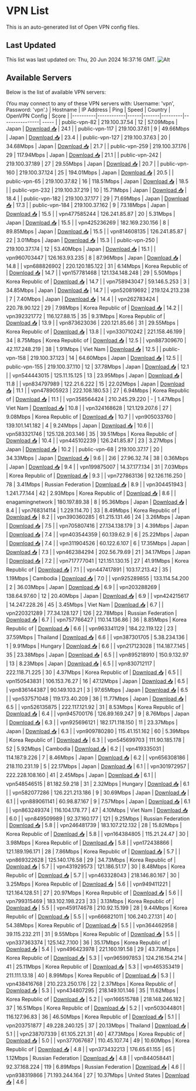 # VPN List

This is an auto-generated list of Open VPN config files.

## Last Updated

This list was last updated on: Thu, 20 Jun 2024 16:37:16 GMT.
![Alt](https://repobeats.axiom.co/api/embed/186b98318ef1479477931607c1ad7d823f12451f.svg "Repobeats analytics image")

## Available Servers

Below is the list of available VPN servers:

(You may connect to any of these VPN servers with: Username: 'vpn', Password: 'vpn'.)
| Hostname | IP Address | Ping | Speed | Country | OpenVPN Config | Score |
|----------|------------|------|-------|---------|----------------| ----- |
| public-vpn-82 | 219.100.37.54 | 12 | 57.09Mbps | Japan | [Download 📥](./configs/server_0_JP.ovpn) | 24.1 |
| public-vpn-117 | 219.100.37.61 | 9 | 49.66Mbps | Japan | [Download 📥](./configs/server_1_JP.ovpn) | 23.4 |
| public-vpn-127 | 219.100.37.63 | 20 | 34.68Mbps | Japan | [Download 📥](./configs/server_2_JP.ovpn) | 21.7 |
| public-vpn-259 | 219.100.37.176 | 29 | 117.94Mbps | Japan | [Download 📥](./configs/server_3_JP.ovpn) | 21.1 |
| public-vpn-242 | 219.100.37.189 | 27 | 29.55Mbps | Japan | [Download 📥](./configs/server_4_JP.ovpn) | 20.7 |
| public-vpn-160 | 219.100.37.124 | 25 | 194.01Mbps | Japan | [Download 📥](./configs/server_5_JP.ovpn) | 20.5 |
| public-vpn-65 | 219.100.37.82 | 16 | 118.51Mbps | Japan | [Download 📥](./configs/server_6_JP.ovpn) | 18.5 |
| public-vpn-232 | 219.100.37.219 | 10 | 15.71Mbps | Japan | [Download 📥](./configs/server_7_JP.ovpn) | 18.4 |
| public-vpn-182 | 219.100.37.177 | 29 | 71.69Mbps | Japan | [Download 📥](./configs/server_8_JP.ovpn) | 17.3 |
| public-vpn-184 | 219.100.37.162 | 9 | 73.18Mbps | Japan | [Download 📥](./configs/server_9_JP.ovpn) | 15.5 |
| vpn477585244 | 126.241.85.87 | 20 | 5.31Mbps | Japan | [Download 📥](./configs/server_10_JP.ovpn) | 15.5 |
| vpn425236269 | 182.169.230.156 | 8 | 89.85Mbps | Japan | [Download 📥](./configs/server_11_JP.ovpn) | 15.5 |
| vpn814608135 | 126.241.85.87 | 22 | 3.01Mbps | Japan | [Download 📥](./configs/server_12_JP.ovpn) | 15.3 |
| public-vpn-250 | 219.100.37.174 | 12 | 53.40Mbps | Japan | [Download 📥](./configs/server_13_JP.ovpn) | 15.1 |
| vpn960703447 | 126.163.93.235 | 8 | 87.96Mbps | Japan | [Download 📥](./configs/server_14_JP.ovpn) | 14.8 |
| vpn688826902 | 220.120.185.122 | 31 | 6.14Mbps | Korea Republic of | [Download 📥](./configs/server_15_KR.ovpn) | 14.7 |
| vpn157781468 | 121.134.148.248 | 29 | 5.50Mbps | Korea Republic of | [Download 📥](./configs/server_16_KR.ovpn) | 14.7 |
| vpn758943047 | 59.146.5.253 | 3 | 34.85Mbps | Japan | [Download 📥](./configs/server_17_JP.ovpn) | 14.7 |
| vpn520819692 | 219.124.213.238 | 7 | 7.40Mbps | Japan | [Download 📥](./configs/server_18_JP.ovpn) | 14.4 |
| vpn262783424 | 220.78.90.122 | 29 | 7.98Mbps | Korea Republic of | [Download 📥](./configs/server_19_KR.ovpn) | 14.2 |
| vpn392321772 | 116.127.88.15 | 35 | 9.31Mbps | Korea Republic of | [Download 📥](./configs/server_20_KR.ovpn) | 13.9 |
| vpn873623036 | 220.121.85.66 | 31 | 29.55Mbps | Korea Republic of | [Download 📥](./configs/server_21_KR.ovpn) | 13.8 |
| vpn330710242 | 221.158.46.199 | 34 | 8.75Mbps | Korea Republic of | [Download 📥](./configs/server_22_KR.ovpn) | 12.5 |
| vpn887309670 | 42.117.248.219 | 38 | 1.91Mbps | Viet Nam | [Download 📥](./configs/server_23_VN.ovpn) | 12.5 |
| public-vpn-158 | 219.100.37.123 | 14 | 64.60Mbps | Japan | [Download 📥](./configs/server_24_JP.ovpn) | 12.5 |
| public-vpn-155 | 219.100.37.110 | 12 | 37.78Mbps | Japan | [Download 📥](./configs/server_25_JP.ovpn) | 12.1 |
| vpn544443015 | 125.11.15.125 | 13 | 23.95Mbps | Japan | [Download 📥](./configs/server_26_JP.ovpn) | 11.8 |
| vpn834797989 | 122.21.6.222 | 15 | 22.02Mbps | Japan | [Download 📥](./configs/server_27_JP.ovpn) | 11.1 |
| vpn478905923 | 222.108.180.53 | 27 | 6.94Mbps | Korea Republic of | [Download 📥](./configs/server_28_KR.ovpn) | 11.1 |
| vpn358564424 | 210.245.29.220 | - | 1.47Mbps | Viet Nam | [Download 📥](./configs/server_29_VN.ovpn) | 10.8 |
| vpn324168628 | 121.129.207.6 | 27 | 9.08Mbps | Korea Republic of | [Download 📥](./configs/server_30_KR.ovpn) | 10.7 |
| vpn905033760 | 139.101.141.182 | 4 | 9.24Mbps | Japan | [Download 📥](./configs/server_31_JP.ovpn) | 10.6 |
| vpn583321746 | 125.128.203.146 | 35 | 39.51Mbps | Korea Republic of | [Download 📥](./configs/server_32_KR.ovpn) | 10.4 |
| vpn445102239 | 126.241.85.87 | 23 | 3.27Mbps | Japan | [Download 📥](./configs/server_33_JP.ovpn) | 10.2 |
| public-vpn-68 | 219.100.37.17 | 20 | 34.33Mbps | Japan | [Download 📥](./configs/server_34_JP.ovpn) | 9.6 |
| 2i6 | 27.96.32.74 | 38 | 0.36Mbps | Japan | [Download 📥](./configs/server_35_JP.ovpn) | 9.4 |
| vpn199875007 | 14.37.177.134 | 31 | 7.03Mbps | Korea Republic of | [Download 📥](./configs/server_36_KR.ovpn) | 9.3 |
| vpn727863136 | 92.126.116.250 | 78 | 3.41Mbps | Russian Federation | [Download 📥](./configs/server_37_RU.ovpn) | 8.9 |
| vpn304451943 | 1.241.77.144 | 42 | 2.93Mbps | Korea Republic of | [Download 📥](./configs/server_38_KR.ovpn) | 8.6 |
| enagamingnetwork | 180.197.89.38 | 8 | 95.36Mbps | Japan | [Download 📥](./configs/server_39_JP.ovpn) | 8.4 |
| vpn768314114 | 1.229.114.70 | 33 | 8.49Mbps | Korea Republic of | [Download 📥](./configs/server_40_KR.ovpn) | 8.2 |
| vpn390360285 | 61.215.131.46 | 24 | 3.26Mbps | Japan | [Download 📥](./configs/server_41_JP.ovpn) | 7.5 |
| vpn705807416 | 27.134.138.179 | 3 | 4.39Mbps | Japan | [Download 📥](./configs/server_42_JP.ovpn) | 7.4 |
| vpn403544359 | 60.139.62.9 | 6 | 25.22Mbps | Japan | [Download 📥](./configs/server_43_JP.ovpn) | 7.4 |
| vpn311904526 | 60.122.6.107 | 6 | 17.35Mbps | Japan | [Download 📥](./configs/server_44_JP.ovpn) | 7.3 |
| vpn462384294 | 202.56.79.69 | 21 | 34.17Mbps | Japan | [Download 📥](./configs/server_45_JP.ovpn) | 7.2 |
| vpn717777041 | 121.151.130.15 | 27 | 41.91Mbps | Korea Republic of | [Download 📥](./configs/server_46_KR.ovpn) | 7.1 |
| vpn447417891 | 103.17.213.42 | 35 | 1.19Mbps | Cambodia | [Download 📥](./configs/server_47_KH.ovpn) | 7.0 |
| vpn925289855 | 133.114.54.200 | 2 | 36.03Mbps | Japan | [Download 📥](./configs/server_48_JP.ovpn) | 6.9 |
| vpn203288269 | 138.64.97.60 | 12 | 20.40Mbps | Japan | [Download 📥](./configs/server_49_JP.ovpn) | 6.9 |
| vpn424215617 | 14.247.228.26 | 45 | 3.45Mbps | Viet Nam | [Download 📥](./configs/server_50_VN.ovpn) | 6.7 |
| vpn220321289 | 77.34.128.127 | 126 | 22.78Mbps | Russian Federation | [Download 📥](./configs/server_51_RU.ovpn) | 6.7 |
| vpn757766427 | 110.14.136.86 | 36 | 8.85Mbps | Korea Republic of | [Download 📥](./configs/server_52_KR.ovpn) | 6.6 |
| vpn963341129 | 184.22.119.122 | 23 | 37.59Mbps | Thailand | [Download 📥](./configs/server_53_TH.ovpn) | 6.6 |
| vpn387301705 | 5.38.234.136 | 1 | 9.91Mbps | Hungary | [Download 📥](./configs/server_54_HU.ovpn) | 6.6 |
| vpn217123028 | 114.187.7.145 | 35 | 23.38Mbps | Japan | [Download 📥](./configs/server_55_JP.ovpn) | 6.5 |
| vpn895218910 | 150.9.132.97 | 13 | 8.23Mbps | Japan | [Download 📥](./configs/server_56_JP.ovpn) | 6.5 |
| vpn830712117 | 222.118.71.225 | 30 | 4.37Mbps | Korea Republic of | [Download 📥](./configs/server_57_KR.ovpn) | 6.5 |
| vpn150543831 | 106.153.76.27 | 16 | 47.12Mbps | Japan | [Download 📥](./configs/server_58_JP.ovpn) | 6.5 |
| vpn836144387 | 90.149.103.21 | 3 | 97.65Mbps | Japan | [Download 📥](./configs/server_59_JP.ovpn) | 6.5 |
| vpn537571048 | 119.173.40.209 | 36 | 11.77Mbps | Japan | [Download 📥](./configs/server_60_JP.ovpn) | 6.5 |
| vpn526135875 | 222.117.121.92 | 31 | 8.53Mbps | Korea Republic of | [Download 📥](./configs/server_61_KR.ovpn) | 6.4 |
| vpn945700176 | 126.89.169.247 | 9 | 8.76Mbps | Japan | [Download 📥](./configs/server_62_JP.ovpn) | 6.3 |
| vpn925696121 | 182.171.118.150 | 11 | 23.37Mbps | Japan | [Download 📥](./configs/server_63_JP.ovpn) | 6.3 |
| vpn909780280 | 115.41.151.162 | 60 | 5.39Mbps | Korea Republic of | [Download 📥](./configs/server_64_KR.ovpn) | 6.3 |
| vpn545699703 | 111.90.185.178 | 52 | 5.92Mbps | Cambodia | [Download 📥](./configs/server_65_KH.ovpn) | 6.2 |
| vpn419335031 | 114.187.9.226 | 7 | 8.46Mbps | Japan | [Download 📥](./configs/server_66_JP.ovpn) | 6.2 |
| vpn656308186 | 218.110.231.19 | 5 | 22.17Mbps | Japan | [Download 📥](./configs/server_67_JP.ovpn) | 6.1 |
| vpn301972957 | 222.228.108.160 | 41 | 2.45Mbps | Japan | [Download 📥](./configs/server_68_JP.ovpn) | 6.1 |
| vpn548546515 | 81.182.59.218 | 31 | 2.32Mbps | Hungary | [Download 📥](./configs/server_69_HU.ovpn) | 6.1 |
| vpn582077286 | 126.221.213.186 | 9 | 30.69Mbps | Japan | [Download 📥](./configs/server_70_JP.ovpn) | 6.1 |
| vpn889061141 | 60.98.87.167 | 9 | 7.57Mbps | Japan | [Download 📥](./configs/server_71_JP.ovpn) | 6.1 |
| vpn863249374 | 116.104.178.77 | 47 | 4.10Mbps | Viet Nam | [Download 📥](./configs/server_72_VN.ovpn) | 6.0 |
| vpn849509989 | 92.37.160.177 | 121 | 9.25Mbps | Russian Federation | [Download 📥](./configs/server_73_RU.ovpn) | 5.8 |
| vpn246481739 | 183.107.212.132 | 28 | 15.82Mbps | Korea Republic of | [Download 📥](./configs/server_74_KR.ovpn) | 5.8 |
| vpn164384805 | 115.21.24.47 | 30 | 3.98Mbps | Korea Republic of | [Download 📥](./configs/server_75_KR.ovpn) | 5.8 |
| vpn172438866 | 121.189.196.171 | 28 | 7.86Mbps | Korea Republic of | [Download 📥](./configs/server_76_KR.ovpn) | 5.7 |
| vpn869322628 | 125.140.176.58 | 29 | 34.73Mbps | Korea Republic of | [Download 📥](./configs/server_77_KR.ovpn) | 5.7 |
| vpn431929573 | 121.186.51.17 | 30 | 8.48Mbps | Korea Republic of | [Download 📥](./configs/server_78_KR.ovpn) | 5.7 |
| vpn463328043 | 218.146.80.167 | 30 | 3.25Mbps | Korea Republic of | [Download 📥](./configs/server_79_KR.ovpn) | 5.6 |
| vpn949411221 | 121.164.128.51 | 27 | 20.97Mbps | Korea Republic of | [Download 📥](./configs/server_80_KR.ovpn) | 5.6 |
| vpn799315469 | 183.102.198.223 | 33 | 3.13Mbps | Korea Republic of | [Download 📥](./configs/server_81_KR.ovpn) | 5.5 |
| vpn459174678 | 210.92.15.199 | 28 | 9.44Mbps | Korea Republic of | [Download 📥](./configs/server_82_KR.ovpn) | 5.5 |
| vpn666821011 | 106.240.27.131 | 40 | 54.38Mbps | Korea Republic of | [Download 📥](./configs/server_83_KR.ovpn) | 5.5 |
| vpn364462958 | 39.115.232.211 | 31 | 9.55Mbps | Korea Republic of | [Download 📥](./configs/server_84_KR.ovpn) | 5.5 |
| vpn337363374 | 125.142.7.100 | 36 | 35.17Mbps | Korea Republic of | [Download 📥](./configs/server_85_KR.ovpn) | 5.4 |
| vpn496423978 | 221.160.191.58 | 29 | 43.73Mbps | Korea Republic of | [Download 📥](./configs/server_86_KR.ovpn) | 5.3 |
| vpn965997853 | 124.216.154.214 | 41 | 25.11Mbps | Korea Republic of | [Download 📥](./configs/server_87_KR.ovpn) | 5.3 |
| vpn465353419 | 211.111.13.18 | 40 | 8.99Mbps | Korea Republic of | [Download 📥](./configs/server_88_KR.ovpn) | 5.3 |
| vpn438416768 | 210.223.250.176 | 22 | 2.37Mbps | Korea Republic of | [Download 📥](./configs/server_89_KR.ovpn) | 5.3 |
| vpn434807295 | 218.149.101.146 | 35 | 11.62Mbps | Korea Republic of | [Download 📥](./configs/server_90_KR.ovpn) | 5.2 |
| vpn166515788 | 218.148.246.182 | 37 | 16.51Mbps | Korea Republic of | [Download 📥](./configs/server_91_KR.ovpn) | 5.2 |
| vpn503044801 | 116.127.96.83 | 36 | 46.50Mbps | Korea Republic of | [Download 📥](./configs/server_92_KR.ovpn) | 5.1 |
| vpn203751877 | 49.228.240.125 | 37 | 20.13Mbps | Thailand | [Download 📥](./configs/server_93_TH.ovpn) | 5.1 |
| vpn238707339 | 61.105.221.31 | 40 | 47.73Mbps | Korea Republic of | [Download 📥](./configs/server_94_KR.ovpn) | 5.0 |
| vpn377067687 | 110.45.107.74 | 49 | 10.60Mbps | Korea Republic of | [Download 📥](./configs/server_95_KR.ovpn) | 4.8 |
| vpn373432213 | 176.65.61.155 | 65 | 1.12Mbps | Russian Federation | [Download 📥](./configs/server_96_RU.ovpn) | 4.8 |
| vpn844058441 | 92.37.168.224 | 119 | 6.89Mbps | Russian Federation | [Download 📥](./configs/server_97_RU.ovpn) | 4.6 |
| vpn938319866 | 71.193.244.164 | 27 | 10.37Mbps | United States | [Download 📥](./configs/server_98_US.ovpn) | 4.6 |
